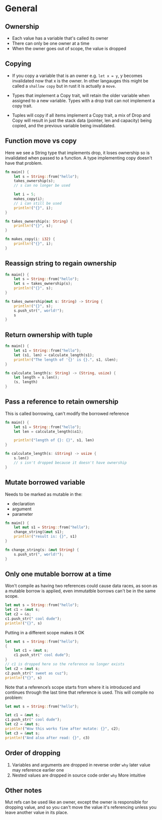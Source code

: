 # General

## Ownership
- Each value has a variable that's called its owner
- There can only be one owner at a time
- When the owner goes out of scope, the value is dropped

## Copying
- If you copy a variable that is an owner e.g. `let x = y`, y becomes invalidated now that x is the owner. In other langauges this might be called a `shallow copy` but in rust it is actually a `move`.

- Types that implement a Copy trait, will retain the older variable when assigned to a new variable. Types with a drop trait can not implement a copy trait.

- Tuples will copy if all items implement a Copy trait, a mix of Drop and Copy will result in just the stack data (pointer, len and capacity) being copied, and the previous variable being invalidated.

## Function move vs copy
Here we see a String type that implements drop, it loses ownership so is invalidated when passed to a function. A type implementing copy doesn't have that problem.
```rs
fn main() {
    let s = String::from("hello");
    takes_ownership(s);
    // s can no longer be used

    let i = 5;
    makes_copy(i);
    // i can still be used
    println!("{}", i);
}

fn takes_ownership(s: String) {
    println!("{}", s);
}

fn makes_copy(i: i32) {
    println!("{}", i);
}
```

## Reassign string to regain ownership
```rust
fn main() {
    let s = String::from("hello");
    let s = takes_ownership(s);
    println!("{}", s);
}

fn takes_ownership(mut s: String) -> String {
    println!("{}", s);
    s.push_str(", world!");
    s
}
```
## Return ownership with tuple
```rust
fn main() {
    let s1 = String::from("hello");
    let (s1, len) = calculate_length(s1);
    println!("The length of '{}' is {}.", s1, &len);
}

fn calculate_length(s: String) -> (String, usize) {
    let length = s.len();
    (s, length)
}
```

## Pass a reference to retain ownership
This is called borrowing, can't modify the borrowed reference
```rust
fn main() {
    let s1 = String::from("hello");
    let len = calculate_length(&s1);

    println!("length of {}: {}", s1, len)
}

fn calculate_length(s: &String) -> usize {
    s.len()
    // s isn't dropped because it doesn't have ownership
}
```

## Mutate borrowed variable
Needs to be marked as mutable in the: 
- declaration
- argument
- parameter
```rust
fn main() {
    let mut s1 = String::from("hello");
    change_string(&mut s1);
    println!("result is: {}", s1)
}

fn change_string(s: &mut String) {
    s.push_str(", world!");
}
```

## Only one mutable borrow at a time
Won't compile as having two references could cause data races, as soon as a mutable borrow is applied, even immutatble borrows can't be in the same scope.
```rust
let mut s = String::from("hello");
let c1 = &mut s;
let c2 = &s;
c1.push_str(" cool dude");
println!("{}", s)
```
Putting in a different scope makes it OK
```rust
let mut s = String::from("hello");
{
    let c1 = &mut s;
    c1.push_str(" cool dude");
}
// c1 is dropped here so the reference no longer exists
let c2 = &mut s;
c2.push_str(" sweet as cuz");
println!("{}", s)
```
Note that a reference’s scope starts from where it is introduced and continues through the last time that reference is used. This will compile no problem:
```rust
let mut s = String::from("hello");

let c1 = &mut s;
c1.push_str(" cool dude");
let c2 = &mut s;
println!("Wow this works fine after mutate: {}", c2);
let c3 = &mut s;
println!("And also after read: {}", c3)
```

## Order of dropping
1) Variables and arguments are dropped in reverse order `why` later value may reference earlier one
2) Nested values are dropped in source code order `why` More intuitive

## Other notes
Mut refs can be used like an owner, except the owner is responsible for dropping value, and so you can't move the value it's referencing unless you leave another value in its place.